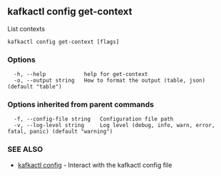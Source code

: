 ## kafkactl config get-context

List contexts

```
kafkactl config get-context [flags]
```

### Options

```
  -h, --help            help for get-context
  -o, --output string   How to format the output (table, json) (default "table")
```

### Options inherited from parent commands

```
  -f, --config-file string   Configuration file path
  -v, --log-level string     Log level (debug, info, warn, error, fatal, panic) (default "warning")
```

### SEE ALSO

* [kafkactl config](kafkactl_config.md)	 - Interact with the kafkactl config file

